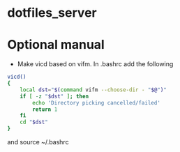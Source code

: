 # dotfiles_server

# Optional manual
- Make vicd based on vifm. In .bashrc add the following
```sh
vicd()
{
    local dst="$(command vifm --choose-dir - "$@")"
    if [ -z "$dst" ]; then
        echo 'Directory picking cancelled/failed'
        return 1
    fi
    cd "$dst"
}
```
and source ~/.bashrc

